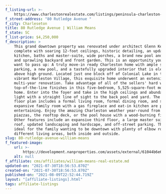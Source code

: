 ```yaml
---
f_listing-url: >-
    https://www.charlestonrealestate.com/listings/peninsula-charleston-inside-of-crosstown/harleston-village/wm/80-rutledge-avenue/21007576.html
f_street-address: "80 Rutledge Avenue "
f_city: Charleseton
title: 80 Rutledge Avenue | William Means
f_state: SC
f_list-price: $4,250,000
f_description: >
    This grand downtown property was renovated under architect Glenn Keyes,
    complete with soaring 12-foot ceilings, historic detailing, an updated
    kitchen, baths and master-suite, wide porches, a brand new pool and cabana,
    and sprawling backyard and front garden. This is an opportunity you will not
    want to pass up: A truly move-in ready Charleston home with ample space,
    parking, a new pool, and a tastefully upgraded interior that is elevated up
    above high ground. Located just one block off of Colonial Lake in the heart of
    vibrant Harleston Village, this exquisite home underwent an extensive
    multi-year renovation. Take advantage of all of the sellers' hard work and
    top-of-the-line finishes in this five-bedroom, 5,525-square-foot move-in ready
    home. Enter into the foyer and take in the high ceilings and abundant natural
    light with a straight line of sight to the back pool and yard. The spacious
    floor plan includes a formal living room, formal dining room, and study. An
    expansive family room with a gas fireplace and eat-in kitchen are perfect for
    entertaining. Enjoy the amazing Charleston weather year-round from one of the
    piazzas, the rooftop deck, or the pool house with a wood-burning fireplace.
    Other features include an expansive third floor, a large master suite, a new
    roof, updated landscaping and hardscape, and off-street parking. This home is
    ideal for the family wanting to be downtown with plenty of elbow room and many
    different living areas, both inside and outside.
slug: 80-rutledge-avenue-william-means
f_featured-image:
    url: >-
        https://development.nanproperties.com/assets/external/61044b6e615b9806ab3cef2e_screen20shot202021-07-3020at201.56.43%20PM.png
    alt: null
f_affiliate: cms/affiliates/william-means-real-estate.md
updated-on: "2021-07-30T18:56:53.870Z"
created-on: "2021-07-30T18:56:53.870Z"
published-on: "2021-08-09T22:52:44.719Z"
layout: "[affiliate-listings].html"
tags: affiliate-listings
---
```

